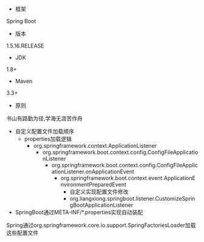 - 框架

Spring Boot

- 版本

1.5.16.RELEASE

- JDK

1.8+

- Maven

3.3+

- 原则

书山有路勤为径,学海无涯苦作舟

- 自定义配置文件加载顺序
  - properties加载逻辑
    - org.springframework.context.ApplicationListener
      - org.springframework.boot.context.config.ConfigFileApplicationListener
        - org.springframework.boot.context.config.ConfigFileApplicationListener.onApplicationEvent
          - org.springframework.boot.context.event.ApplicationEnvironmentPreparedEvent
            - 自定义实现配置文件修改
            - org.liangxiong.springboot.listener.CustomizeSpringBootApplicationListener
- SpringBoot通过META-INF/*.properties实现自动装配

Spring通过org.springframework.core.io.support.SpringFactoriesLoader加载这些配置文件
